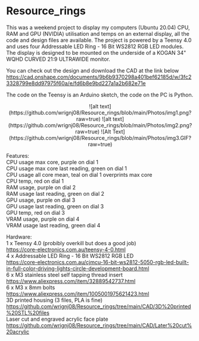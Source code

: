 # Resource_rings
This was a weekend project to display my computers (Ubuntu 20.04) CPU, RAM and GPU (NVIDIA) utilisation and temps on an external display, all the code and design files are available.
The project is powered by a Teensy 4.0 and uses four Addressable LED Ring - 16 Bit WS2812 RGB LED modules.
The display is designed to be mounted on the underside of a KOGAN 34" WQHD CURVED 21:9 ULTRAWIDE monitor.

You can check out the design and download the CAD at the link below
https://cad.onshape.com/documents/9b6b9370298a401bef62185d/w/3fc23328799e8dd97975f60a/e/fd6b8e9bd227a1a2b682e71e

The code on the Teensy is an Arduino sketch, the code on the PC is Python.

<p align="center">
![alt text](https://github.com/wrignj08/Resource_rings/blob/main/Photos/img1.png?raw=true)
![alt text](https://github.com/wrignj08/Resource_rings/blob/main/Photos/img2.png?raw=true)
![Alt Text](https://github.com/wrignj08/Resource_rings/blob/main/Photos/img3.GIF?raw=true)
</p>

Features:<br>
CPU usage max core, purple on dial 1<br>
CPU usage max core last reading, green on dial 1<br>
CPU usage all core mean, teal on dial 1 overprints max core<br>
CPU temp, red on dial 1<br>
RAM usage, purple on dial 2<br>
RAM usage last reading, green on dial 2<br>
GPU usage, purple on dial 3<br>
GPU usage last reading, green on dial 3<br>
GPU temp, red on dial 3<br>
VRAM usage, purple on dial 4<br>
VRAM usage last reading, green dial 4<br>

Hardware:<br>
1 x Teensy 4.0 (probibly overkill but does a good job)<br>
https://core-electronics.com.au/teensy-4-0.html<br>
4 x Addressable LED Ring - 16 Bit WS2812 RGB LED<br>
https://core-electronics.com.au/cjmcu-16-bit-ws2812-5050-rgb-led-built-in-full-color-driving-lights-circle-development-board.html<br>
6 x M3 stainless steel self tapping thread insert<br>
https://www.aliexpress.com/item/32889542737.html<br>
6 x M3 x 8mm bolts<br>
https://www.aliexpress.com/item/1005001975621423.html<br>
3D printed housing (3 files, PLA is fine)<br>
https://github.com/wrignj08/Resource_rings/tree/main/CAD/3D%20printed%20STL%20files<br>
Laser cut and engraved acrylic face plate<br>
https://github.com/wrignj08/Resource_rings/tree/main/CAD/Later%20cut%20acrylic<br>
